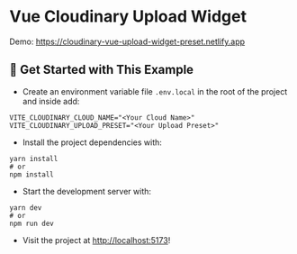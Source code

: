 # Vue Cloudinary Upload Widget

Demo: <https://cloudinary-vue-upload-widget-preset.netlify.app>

## 🚀 Get Started with This Example

* Create an environment variable file `.env.local` in the root of the project and inside add:
```
VITE_CLOUDINARY_CLOUD_NAME="<Your Cloud Name>"
VITE_CLOUDINARY_UPLOAD_PRESET="<Your Upload Preset>"
```

* Install the project dependencies with:

```
yarn install
# or
npm install
```

* Start the development server with:

```
yarn dev
# or
npm run dev
```

* Visit the project at <http://localhost:5173>!
